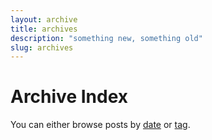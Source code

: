 ```yaml
---
layout: archive
title: archives
description: "something new, something old"
slug: archives
---
```


Archive Index
============================

You can either browse posts by [date](#chronological) or [tag](#tagindex).



